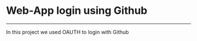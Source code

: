<h1>Web-App login using Github</h1>
<hr>
<p>In this project we used OAUTH to login with Github </p>
